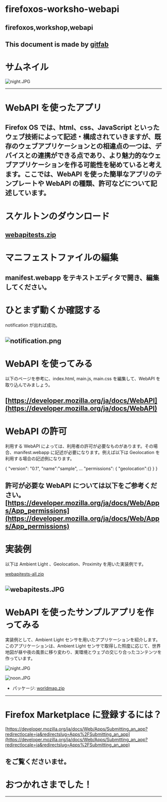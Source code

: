 # firefoxos-worksho-webapi
## firefoxos,workshop,webapi
This document is made by [gitfab](http://gitfab.org)
---
# サムネイル
![night.JPG](https://raw.github.com/dadaa/firefoxos-worksho-webapi/master/gitfab/resources/night.JPG)

---
# WebAPI を使ったアプリ
Firefox OS では、html、css、JavaScript といったウェブ技術によって記述・構成されていきますが、既存のウェブアプリケーションとの相違点の一つは、デバイスとの連携ができる点であり、より魅力的なウェブアプリケーションを作る可能性を秘めていると考えます。ここでは、WebAPI を使った簡単なアプリのテンプレートや WebAPI の種類、許可などについて記述しています。
---
# スケルトンのダウンロード


[webapitests.zip](https://raw.github.com/dadaa/firefoxos-worksho-webapi/master/gitfab/resources/webapitests.zip)
---
# マニフェストファイルの編集
manifest.webapp をテキストエディタで開き、編集してください。
---
# ひとまず動くか確認する
notification が出れば成功。

![notification.png](https://raw.github.com/dadaa/firefoxos-worksho-webapi/master/gitfab/resources/notification.png)
---
# WebAPI を使ってみる
以下のページを参考に、index.html, main.js, main.css を編集して、WebAPI を取り込んでみましょう。

[https://developer.mozilla.org/ja/docs/WebAPI](https://developer.mozilla.org/ja/docs/WebAPI)
---
# WebAPI の許可
利用する WebAPI によっては、利用者の許可が必要なものがあります。その場合、manifest.webapp に記述が必要になります。例えば以下は Geolocation を利用する場合の記述例になります。

{ 
  "version": "0.1",
  "name":"sample",
...
  "permissions": {
    "geolocation":{}
  }
}


許可が必要な WebAPI については以下をご参考ください。
[https://developer.mozilla.org/ja/docs/Web/Apps/App_permissions](https://developer.mozilla.org/ja/docs/Web/Apps/App_permissions)
---
# 実装例
以下は Ambient Light 、Geolocation、Proximity を用いた実装例です。

[webapitests-all.zip](https://raw.github.com/dadaa/firefoxos-worksho-webapi/master/gitfab/resources/webapitests-all.zip)

![webapitests.JPG](https://raw.github.com/dadaa/firefoxos-worksho-webapi/master/gitfab/resources/webapitests.JPG)
---
# WebAPI を使ったサンプルアプリを作ってみる
実装例として、Ambient Light センサを用いたアプリケーションを紹介します。このアプリケーションは、Ambient Light センサで取得した照度に応じて、世界地図が昼や夜の風景に移り変わり、実環境とウェブの交じり合ったコンテンツを作っています。

![night.JPG](https://raw.github.com/dadaa/firefoxos-worksho-webapi/master/gitfab/resources/night.JPG)

![noon.JPG](https://raw.github.com/dadaa/firefoxos-worksho-webapi/master/gitfab/resources/noon.JPG)

* パッケージ: [worldmap.zip](https://raw.github.com/dadaa/firefoxos-worksho-webapi/master/gitfab/resources/worldmap.zip)
---
# Firefox Marketplace に登録するには？
[https://developer.mozilla.org/ja/docs/Web/Apps/Submitting_an_app?redirectlocale=ja&redirectslug=Apps%2FSubmitting_an_app](https://developer.mozilla.org/ja/docs/Web/Apps/Submitting_an_app?redirectlocale=ja&redirectslug=Apps%2FSubmitting_an_app)

をご覧くださいませ。
---
# おつかれさまでした！
---
